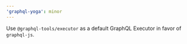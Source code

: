 ```yaml
---
'graphql-yoga': minor
---
```


Use `@graphql-tools/executor` as a default GraphQL Executor in favor of `graphql-js`.

